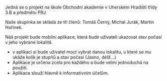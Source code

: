 Jedná se o projekt na škole Obchodní akademie v Uherském Hradišti třídy 3.B a předmětu PRJ 

Naše skupinka se skládá ze tří členů: Tomáš Černý, Michal Jurák, Martin Hořinek.


Náš projekt bude mobilní aplikace, která bude uživateli ukazovat stav počasí v jeho vybrané lokalitě.
- v aplikaci si bude uživatel moct vybrat danou lokalitu, u které se mu ukáže kolik je stupňů a stav počasí (Jasno, déšť...)
- Aplikace je určena zcela pro každého a bude velmi jednoduchá na použití.
- Aplikace slouží hlavně k informativním účelům.

